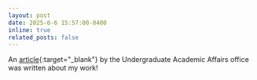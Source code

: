 ```yaml
---
layout: post
date: 2025-6-6 15:57:00-0400
inline: true
related_posts: false
---
```


An [article](https://www.washington.edu/uaa/undergrad-researcher-questions-the-ai-answer/){:target="_blank"} by the Undergraduate Academic Affairs office was written about my work!